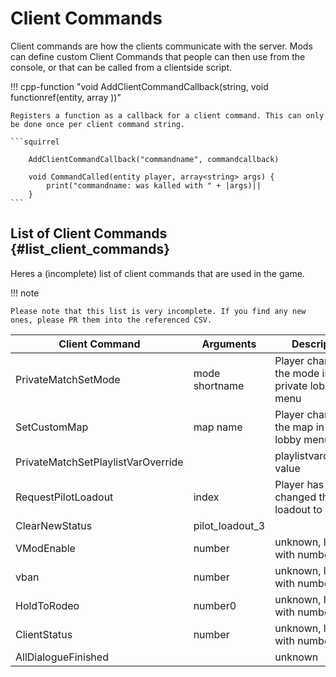 # Client Commands

Client commands are how the clients communicate with the server. Mods can define custom Client Commands that people can then use from the console, or that can be called from a clientside script.

!!! cpp-function "void AddClientCommandCallback(string, void functionref(entity, array<string> ))"

    Registers a function as a callback for a client command. This can only be done once per client command string.

    ```squirrel

        AddClientCommandCallback("commandname", commandcallback)

        void CommandCalled(entity player, array<string> args) {
            print("commandname: was kalled with " + |args)||
        }
    ```


## List of Client Commands {#list_client_commands}

Heres a (incomplete) list of client commands that are used in the game.

!!! note

    Please note that this list is very incomplete. If you find any new ones, please PR them into the referenced CSV.


|Client Command|Arguments|Description|
|--------------|---------|-----------|
|PrivateMatchSetMode|mode shortname|Player changed the mode in private lobby menu|
|SetCustomMap|map name|Player changed the map in private lobby menu |
|PrivateMatchSetPlaylistVarOverride||playlistvaroverride, value|Player changed the playlistvaroverride to value in private lobby menu|
|RequestPilotLoadout|index|Player has changed their loadout to index 2|
|ClearNewStatus|pilot_loadout_3|
|VModEnable|number|unknown, logged with number 0|
|vban|number|unknown, logged with number 0|
|HoldToRodeo|number0|unknown, logged with number 0|
|ClientStatus|number|unknown, logged with number 0|
|AllDialogueFinished||unknown|
